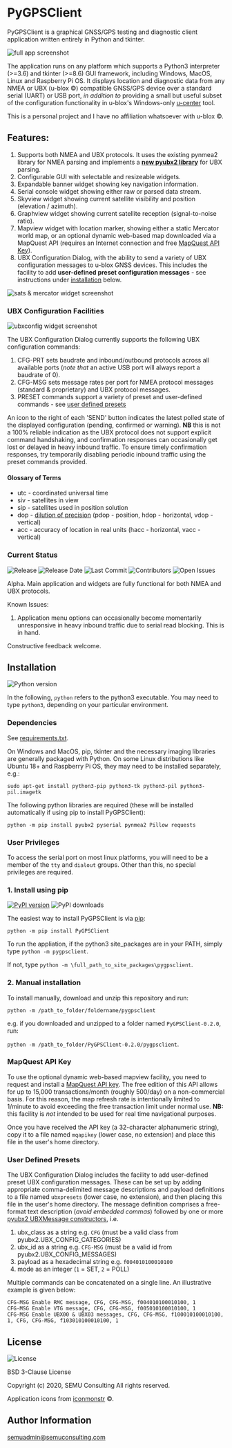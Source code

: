 # PyGPSClient

PyGPSClient is a graphical GNSS/GPS testing and diagnostic client application written entirely in Python and tkinter.

![full app screenshot](/images/all_widgets2.png)

The application runs on any platform which supports a Python3 interpreter (>=3.6) and tkinter (>=8.6) GUI framework, 
including Windows, MacOS, Linux and Raspberry Pi OS. It displays location and diagnostic data from any NMEA or UBX (u-blox &copy;) 
compatible GNSS/GPS device over a standard serial (UART) or USB port, *in addition to* providing a small but useful subset of the 
configuration functionality in u-blox's Windows-only [u-center](https://www.u-blox.com/en/product/u-center) tool.

This is a personal project and I have no affiliation whatsoever with u-blox &copy;.

## Features:

1. Supports both NMEA and UBX protocols. It uses the existing pynmea2 library for NMEA parsing and 
implements a **[new pyubx2 library](https://github.com/semuconsulting/pyubx2)** for UBX parsing. 
1. Configurable GUI with selectable and resizeable widgets.
1. Expandable banner widget showing key navigation information.
1. Serial console widget showing either raw or parsed data stream.
1. Skyview widget showing current satellite visibility and position (elevation / azimuth).
1. Graphview widget showing current satellite reception (signal-to-noise ratio).
1. Mapview widget with location marker, showing either a static Mercator world map, or an optional dynamic web-based map downloaded via a MapQuest API (requires an Internet connection and free 
[MapQuest API Key](https://developer.mapquest.com/plan_purchase/steps/business_edition/business_edition_free/register)).
1. UBX Configuration Dialog, with the ability to send a variety of UBX configuration messages to u-blox GNSS devices. This includes the facility to add **user-defined preset configuration messages** - see instructions under [installation](#installation) below.

![sats & mercator widget screenshot](/images/sats_mercator_widget.png)

### UBX Configuration Facilities
![ubxconfig widget screenshot](/images/ubxconfig_widget.png)

The UBX Configuration Dialog currently supports the following UBX configuration commands:
1. CFG-PRT sets baudrate and inbound/outbound protocols across all available ports 
(*note that* an active USB port will always report a baudrate of 0).
1. CFG-MSG sets message rates per port for NMEA protocol messages (standard & proprietary) and UBX protocol messages.
1. PRESET commands support a variety of preset and user-defined commands - see [user defined presets](#userdefined)

An icon to the right of each 'SEND' button indicates the latest polled state of the displayed configuration 
(pending, confirmed or warning). **NB** this is not a 100% reliable indication as the UBX protocol does not
support explicit command handshaking, and confirmation responses can occasionally get lost or delayed in heavy
inbound traffic. To ensure timely confirmation responses, try temporarily disabling periodic inbound traffic 
using the preset commands provided.

#### Glossary of Terms

* utc - coordinated universal time 
* siv - satellites in view
* sip - satellites used in position solution
* dop - [dilution of precision](https://gisgeography.com/gps-accuracy-hdop-pdop-gdop-multipath/) (pdop - position, hdop - horizontal, vdop - vertical)
* acc - accuracy of location in real units (hacc - horizontal, vacc - vertical)

### Current Status

![Release](https://img.shields.io/github/v/release/semuconsulting/PyGPSClient?include_prereleases)
![Release Date](https://img.shields.io/github/release-date-pre/semuconsulting/PyGPSClient)
![Last Commit](https://img.shields.io/github/last-commit/semuconsulting/PyGPSClient)
![Contributors](https://img.shields.io/github/contributors/semuconsulting/PyGPSClient.svg)
![Open Issues](https://img.shields.io/github/issues-raw/semuconsulting/PyGPSClient)

Alpha. Main application and widgets are fully functional for both NMEA and UBX protocols.

Known Issues:
1. Application menu options can occasionally become momentarily unresponsive in heavy inbound traffic 
due to serial read blocking. This is in hand.

Constructive feedback welcome.

## <a name="installation">Installation</a>

![Python version](https://img.shields.io/pypi/pyversions/PyGPSClient.svg?style=flat)

In the following, `python` refers to the python3 executable. You may need to type `python3`, depending on your particular environment.

### Dependencies

See [requirements.txt](requirements.txt).

On Windows and MacOS, pip, tkinter and the necessary imaging libraries are generally packaged with Python.  On some Linux distributions like Ubuntu 18+ and Raspberry Pi OS, they may need to be installed separately, e.g.:

`sudo apt-get install python3-pip python3-tk python3-pil python3-pil.imagetk`

The following python libraries are required (these will be installed automatically if using pip to install PyGPSClient):

`python -m pip install pyubx2 pyserial pynmea2 Pillow requests`

### User Privileges

To access the serial port on most linux platforms, you will need to be a member of the 
`tty` and `dialout` groups. Other than this, no special privileges are required.

### 1. Install using pip

[![PyPI version](https://img.shields.io/pypi/v/PyGPSClient.svg?style=flat)](https://pypi.org/project/PyGPSClient/)
![PyPI downloads](https://img.shields.io/pypi/dm/PyGPSClient.svg?style=flat)

The easiest way to install PyGPSClient is via [pip](http://pypi.python.org/pypi/pip/):

`python -m pip install PyGPSClient`

To run the appliation, if the python3 site_packages are in your PATH, simply type `python -m pygpsclient`.

If not, type `python -m \full_path_to_site_packages\pygpsclient`.

### 2. Manual installation

To install manually, download and unzip this repository and run:

`python -m /path_to_folder/foldername/pygpsclient`

e.g. if you downloaded and unzipped to a folder named `PyGPSClient-0.2.0`, run: 

`python -m /path_to_folder/PyGPSClient-0.2.0/pygpsclient`.

### MapQuest API Key

To use the optional dynamic web-based mapview facility, you need to request and install a 
[MapQuest API key](https://developer.mapquest.com/plan_purchase/steps/business_edition/business_edition_free/register).
The free edition of this API allows for up to 15,000 transactions/month (roughly 500/day) on a non-commercial basis.
For this reason, the map refresh rate is intentionally limited to 1/minute to avoid exceeding the free transaction
limit under normal use. **NB:** this facility is *not* intended to be used for real time navigational purposes.

Once you have received the API key (a 32-character alphanumeric string), copy it to a file named `mqapikey` (lower case, 
no extension) and place this file in the user's home directory.

### <a name="userdefined">User Defined Presets</a>

The UBX Configuration Dialog includes the facility to add user-defined preset UBX configuration messages. These can be set up by adding
appropriate comma-delimited message descriptions and payload definitions to a file named `ubxpresets` (lower case, no extension), and then placing this file in the user's home directory. The message definition comprises a free-format text description (*avoid embedded commas*) 
followed by one or more [pyubx2 UBXMessage constructors](https://pypi.org/project/pyubx2/), i.e. 
1. ubx_class as a string e.g. `CFG` (must be a valid class from pyubx2.UBX_CONFIG_CATEGORIES)
2. ubx_id as a string e.g. `CFG-MSG` (must be a valid id from pyubx2.UBX_CONFIG_MESSAGES)
3. payload as a hexadecimal string e.g. `f004010100010100`
4. mode as an integer (`1` = SET, `2` = POLL)

Multiple commands can be concatenated on a single line. An illustrative example is given below:

```
CFG-MSG Enable RMC message, CFG, CFG-MSG, f004010100010100, 1
CFG-MSG Enable VTG message, CFG, CFG-MSG, f005010100010100, 1
CFG-MSG Enable UBX00 & UBX03 messages, CFG, CFG-MSG, f100010100010100, 1, CFG, CFG-MSG, f103010100010100, 1
```

## License

![License](https://img.shields.io/github/license/semuconsulting/PyGPSClient.svg)

BSD 3-Clause License

Copyright (c) 2020, SEMU Consulting
All rights reserved.

Application icons from [iconmonstr](https://iconmonstr.com/) &copy;.

## Author Information

semuadmin@semuconsulting.com
